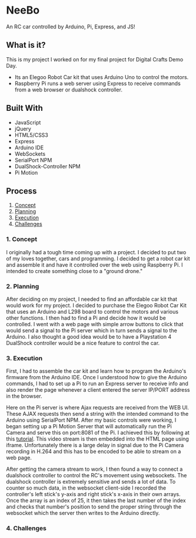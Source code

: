<h1>NeeBo</h1>
An RC car controlled by Arduino, Pi, Express, and JS!

<h2>What is it?</h2>
This is my project I worked on for my final project for Digital Crafts Demo Day.
<ul>
  <li>Its an Elegoo Robot Car kit that uses Arduino Uno to control the motors.</li>
  <li>Raspberry Pi runs a web server using Express to receive commands from a web browser or dualshock controller.</li>
</ul>

<h2>Built With</h2>
<ul>
  <li>JavaScript</li>
  <li>jQuery</li>
  <li>HTML5/CSS3</li>
  <li>Express</li>
  <li>Arduino IDE</li>
  <li>WebSockets</li>
  <li>SerialPort NPM</li>
  <li>DualShock-Controller NPM</li>
  <li>Pi Motion</li>
</ul>

<h2>Process</h2>
<ol>
  <li><a href="#concept">Concept</a></li>
  <li><a href="planning">Planning</a></li>
  <li><a href="execution">Execution</a></li>
  <li><a href="challenges">Challenges</a></li>
</ol>

<h3 class="concept">1. Concept</h3>
 I originally had a tough time coming up with a project. I decided to put two of my loves together, cars and programming.
 I decided to get a robot car kit and assemble it and have it controlled over the web using Raspberry Pi. I intended to create something close to a "ground drone."
 
<h3 class="planning">2. Planning</h3>
 After deciding on my project, I needed to find an affordable car kit that would work for my project. 
 I decided to purchase the Elegoo Robot Car Kit that uses an Arduino and L298 board to control the motors and various other functions.
 I then had to find a Pi and decide how it would be controlled. I went with a web page with simple arrow buttons to click that would send a signal to the Pi server which in turn sends a signal to the Arduino.
 I also thought a good idea would be to have a Playstation 4 DualShock controller would be a nice feature to control the car.

<h3 class="execution">3. Execution</h3>
  First, I had to assemble the car kit and learn how to program the Arduino's firmware from the Arduino IDE. 
  Once I understood how to give the Arduino commands, I had to set up a Pi to run an Express server to receive info and also render the page whenever a client entered the server IP/PORT address in the browser.
  
  Here on the Pi server is where Ajax requests are received from the WEB UI. These AJAX requests then send a string with the intended command to the Arduino using SerialPort NPM. 
  After my basic controls were working, I began setting up a Pi Motion Server that will automatically run the Pi Camera and serve this on port:8081 of the Pi.
  I achieved this by following at this <a href="https://hackernoon.com/spy-your-pet-with-a-raspberry-pi-camera-server-e71bb74f79ea">tutorial</a>.
  This video stream is then embedded into the HTML page using iframe. Unfortunately there is a large delay in signal due to the Pi Camera recording in H.264 and this has to be encoded to be able to stream on a web page.
  
  After getting the camera stream to work, I then found a way to connect a dualshock controller to control the RC's movement using websockets. 
  The dualshock controller is extremely sensitive and sends a lot of data. To counter so much data, in the websocket client-side I recorded the controller's left stick's y-axis and right stick's x-axis in their own arrays. 
  Once the array is an index of 25, it then takes the last number of the index and checks that number's position to send the proper string through the websocket which the server then writes to the Arduino directly.

<h3 class="challenges">4. Challenges</h3>
